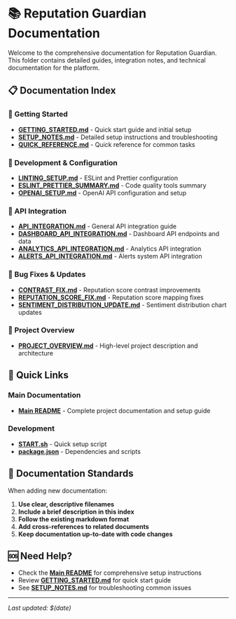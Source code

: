 # 📚 Reputation Guardian Documentation

Welcome to the comprehensive documentation for Reputation Guardian. This folder contains detailed guides, integration notes, and technical documentation for the platform.

## 📋 Documentation Index

### 🚀 Getting Started

- **[GETTING_STARTED.md](./GETTING_STARTED.md)** - Quick start guide and initial setup
- **[SETUP_NOTES.md](./SETUP_NOTES.md)** - Detailed setup instructions and troubleshooting
- **[QUICK_REFERENCE.md](./QUICK_REFERENCE.md)** - Quick reference for common tasks

### 🔧 Development & Configuration

- **[LINTING_SETUP.md](./LINTING_SETUP.md)** - ESLint and Prettier configuration
- **[ESLINT_PRETTIER_SUMMARY.md](./ESLINT_PRETTIER_SUMMARY.md)** - Code quality tools summary
- **[OPENAI_SETUP.md](./OPENAI_SETUP.md)** - OpenAI API configuration and setup

### 🔌 API Integration

- **[API_INTEGRATION.md](./API_INTEGRATION.md)** - General API integration guide
- **[DASHBOARD_API_INTEGRATION.md](./DASHBOARD_API_INTEGRATION.md)** - Dashboard API endpoints and data
- **[ANALYTICS_API_INTEGRATION.md](./ANALYTICS_API_INTEGRATION.md)** - Analytics API integration
- **[ALERTS_API_INTEGRATION.md](./ALERTS_API_INTEGRATION.md)** - Alerts system API integration

### 🐛 Bug Fixes & Updates

- **[CONTRAST_FIX.md](./CONTRAST_FIX.md)** - Reputation score contrast improvements
- **[REPUTATION_SCORE_FIX.md](./REPUTATION_SCORE_FIX.md)** - Reputation score mapping fixes
- **[SENTIMENT_DISTRIBUTION_UPDATE.md](./SENTIMENT_DISTRIBUTION_UPDATE.md)** - Sentiment distribution chart updates

### 📖 Project Overview

- **[PROJECT_OVERVIEW.md](./PROJECT_OVERVIEW.md)** - High-level project description and architecture

## 🔗 Quick Links

### Main Documentation

- **[Main README](../README.md)** - Complete project documentation and setup guide

### Development

- **[START.sh](../START.sh)** - Quick setup script
- **[package.json](../package.json)** - Dependencies and scripts

## 📝 Documentation Standards

When adding new documentation:

1. **Use clear, descriptive filenames**
2. **Include a brief description in this index**
3. **Follow the existing markdown format**
4. **Add cross-references to related documents**
5. **Keep documentation up-to-date with code changes**

## 🆘 Need Help?

- Check the **[Main README](../README.md)** for comprehensive setup instructions
- Review **[GETTING_STARTED.md](./GETTING_STARTED.md)** for quick start guide
- See **[SETUP_NOTES.md](./SETUP_NOTES.md)** for troubleshooting common issues

---

_Last updated: $(date)_
